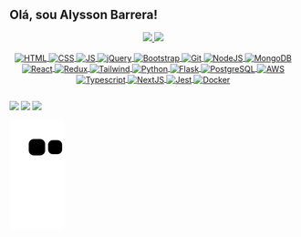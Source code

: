 ## Olá, sou Alysson Barrera!

<div align="center">
  <a href="https://github.com/alyssonbarrera" />
  <img height="160em" src="https://github-readme-stats.vercel.app/api?username=alyssonbarrera&show_icons=true&theme=dark&include_all_commits=true&count_private=true"/>
  <img height="160em" src="https://github-readme-stats.vercel.app/api/top-langs/?username=alyssonbarrera&layout=compact&langs_count=7&theme=dark" />
</div>
<div align="center" style="display: inline_block"><br>
  <img align="center" alt="HTML" height="40" src="https://xesque.rocketseat.dev/platform/tech/html5.svg" />
  <img align="center" alt="CSS" height="40" src="https://xesque.rocketseat.dev/platform/tech/css3.svg" />
  <img align="center" alt="JS" height="40" src="https://xesque.rocketseat.dev/platform/tech/javascript.svg" />
  <img align="center" alt="jQuery" height="40" src="https://xesque.rocketseat.dev/platform/tech/jquery.svg" />
  <img align="center" alt="Bootstrap" height="40" src="https://xesque.rocketseat.dev/platform/tech/bootstrap.svg" />
  <img align="center" alt="Git" height="40" src="https://xesque.rocketseat.dev/platform/tech/git.svg" />
  <img align="center" alt="NodeJS" height="40" src="https://xesque.rocketseat.dev/platform/tech/node.svg" />
  <img align="center" alt="MongoDB" height="40" src="https://xesque.rocketseat.dev/platform/tech/mongodb.svg" />
  <img align="center" alt="React" height="40" src="https://xesque.rocketseat.dev/platform/tech/reactjs.svg" />
  <img align="center" alt="Redux" height="40" src="https://xesque.rocketseat.dev/platform/tech/redux.svg" />
  <img align="center" alt="Tailwind" height="40" src="https://xesque.rocketseat.dev/platform/tech/tailwind.svg" />
  <img align="center" alt="Python" height="40" src="https://xesque.rocketseat.dev/platform/tech/python.svg" />
  <img align="center" alt="Flask" height="40"" src="https://xesque.rocketseat.dev/platform/tech/flask.svg" />
  <img align="center" alt="PostgreSQL" height="40" src="https://xesque.rocketseat.dev/platform/tech/postgresql.svg" />
  <img align="center" alt="AWS" height="40" src="https://xesque.rocketseat.dev/platform/tech/aws.svg" />
  <img align="center" alt="Typescript" height="40" src="https://xesque.rocketseat.dev/platform/tech/typescript.svg" />
  <img align="center" alt="NextJS" height="40" src="https://xesque.rocketseat.dev/platform/tech/nextjs.svg" />
  <img align="center" alt="Jest" height="40" src="https://xesque.rocketseat.dev/platform/tech/jest.svg" />
  <img align="center" alt="Docker" height="40" src="https://xesque.rocketseat.dev/platform/tech/docker.svg" />
  <!-- icons from: https://www.rocketseat.com.br-->
</div>  
  
  ##  
 
<div>
  <a href="https://www.linkedin.com/in/alysson-barrera/" target="_blank"><img src="https://img.shields.io/badge/-LinkedIn-%230077B5?style=for-the-badge&logo=linkedin&logoColor=white" target="_blank"></a>
  <a href = "mailto:alyssonbarrera.s@gmail.com"><img src="https://img.shields.io/badge/-Gmail-%23333?style=for-the-badge&logo=gmail&logoColor=white" target="_blank"></a> 
  <a href="https://www.instagram.com/alyssonbarrera/" target="_blank"><img src="https://img.shields.io/badge/-Instagram-%23E4405F?style=for-the-badge&logo=instagram&logoColor=white" target="_blank"></a>
 
  ![Snake animation](https://github.com/alyssonbarrera/alyssonbarrera/blob/output/github-contribution-grid-snake.svg)
 
</div>
